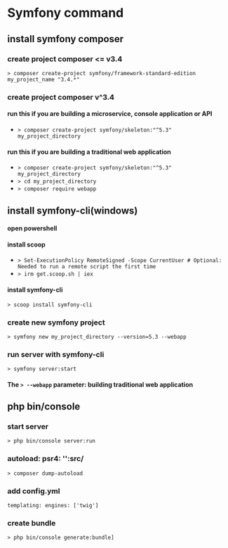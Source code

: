 # **Symfony command**

## **install symfony composer**

### create project composer <= v3.4

`> composer create-project symfony/framework-standard-edition my_project_name "3.4.*"`

### create project composer v^3.4

#### run this if you are building a microservice, console application or API

- `> composer create-project symfony/skeleton:"^5.3" my_project_directory`

#### run this if you are building a traditional web application

- `> composer create-project symfony/skeleton:"^5.3" my_project_directory`
- `> cd my_project_directory`
- `> composer require webapp`

## **install symfony-cli(windows)**

#### open powershell

#### install scoop

- `> Set-ExecutionPolicy RemoteSigned -Scope CurrentUser # Optional: Needed to run a remote script the first time`
- `> irm get.scoop.sh | iex`

#### install symfony-cli

`> scoop install symfony-cli`

### create new symfony project

`> symfony new my_project_directory --version=5.3 --webapp`

### run server with symfony-cli

`> symfony server:start`

#### The `> --webapp` parameter: building traditional web application

## **php bin/console**

### start server

`> php bin/console server:run`

### autoload: psr4: '':src/

`> composer dump-autoload`

### add config.yml

`templating: engines: ['twig']`

### create bundle

`> php bin/console generate:bundle]`
